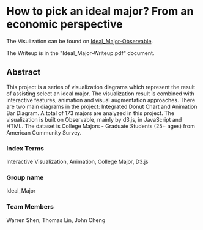 # How to pick an ideal major? From an economic perspective

The Visulization can be found on [Ideal_Major-Observable](https://observablehq.com/d/b2bf6dac1edee815).

The Writeup is in the "Ideal_Major-Writeup.pdf" document.


## Abstract

This project is a series of visualization diagrams which represent the result of assisting select an ideal major. The visualization result is combined with interactive features, animation and visual augmentation approaches. There are two main diagrams in the project: Integrated Donut Chart and Animation Bar Diagram. A total of 173 majors are analyzed in this project. The visualization is built on Observable, mainly by d3.js, in JavaScript and HTML. The dataset is College Majors - Graduate Students (25+ ages) from American Community Survey.

### Index Terms
Interactive Visualization, Animation, College Major, D3.js

### Group name
Ideal_Major

### Team Members
Warren Shen, 
Thomas Lin, 
John Cheng

<!-- <br />
<br />

Two parts of visulizations are implemented in the project

#### Integrated Donut Chart -  Popularity and Income Comparison

Integrated Donut Chart listed all common majors in aggregation of corresponded attribute.


#### Animation Bar Diagram - Income Ranking by Major Category

Animation Bar Diagram presents the income ranking of each major category through the median income. -->


<!-- # starter-repo

Either add your write-up in your `public/index.html` or in this README.

 TODO: writeup 

This repo is deployed at: https://cse512-22sp.pages.cs.washington.edu/your-repo-name/ -->
